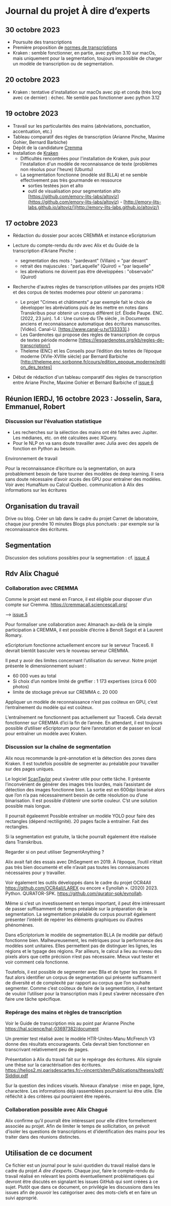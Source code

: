 # Journal du projet À dire d’experts

## 30 octobre 2023
- Poursuite des transcriptions
- Première proposition de [normes de transcriptions](https://github.com/anrExperts/adire/issues/6#issuecomment-1785794335)
- Kraken : semble fonctionner, en partie, avec python 3.10 sur macOs, mais uniquement pour la segmentation, toujours impossible de charger un modèle de transcription ou de segmentation.

## 20 octobre 2023
- Kraken : tentative d'installation sur macOs avec pip et conda (très long avec ce dernier) : échec. Ne semble pas fonctionner avec python 3.12

## 19 octobre 2023
- Travail sur les particularités des mains (abréviations, ponctuation, accentuation, etc.)
- Tableau comparatif des règles de transcription (Arianne Pinche, Maxime Gohier, Bernard Barbiche)
- Dépôt de la candidature [Cremma](https://cremmacall.sciencescall.org/)
- Installation de [Kraken](https://kraken.re/main/index.html)
  - Difficultés rencontrées pour l'installation de Kraken, puis pour l'installation d'un modèle de reconnaissance de texte (problèmes non résolus pour l'heure) (Ubuntu)
  - La segmentation fonctionne (modèle std BLLA) et ne semble effectivement pas très gourmande en ressource
    - sorties testées json et alto
    - outil de visualisation pour segmentation alto [https://github.com/emory-lits-labs/altoviz](https://github.com/emory-lits-labs/altoviz) - [http://emory-lits-labs.github.io/altoviz/](http://emory-lits-labs.github.io/altoviz/)

## 17 octobre 2023

- Rédaction du dossier pour accès CREMMA et instance eScriptorium

- Lecture du compte-rendu du rdv avec Alix et du Guide de la transcription d'Ariane Pinche :
  - segmentation des mots : "pardevant" (Villain) = "par devant"
  - retrait des majuscules : "parLaquelle" (Quirot) = "par laquelle"
  - les abréviations ne doivent pas être développées : "observaõn" (Quirot) 

- Recherche d'autres règles de transcription utilisées par des projets HDR et des corpus de textes modernes pour obtenir un panorama :
  - Le projet "Crimes et châtiments" a par exemple fait le choix de développer les abréviations puis de les mettre en notes dans Transkribus pour obtenir un corpus différent (cf. Élodie Paupe. ENC. (2022, 23 juin). 1.4 : Une cursive du 17e siècle , in Documents anciens et reconnaissance automatique des écritures manuscrites. [Vidéo]. Canal-U. [https://www.canal-u.tv/133333].)
  - Les Gardenotes qui propose des règles de transcription de corpus de textes période moderne [https://lesgardenotes.org/kb/regles-de-transcription/]
  - Theleme (ENC) et les Conseils pour l’édition des textes de l’époque moderne (XVIe-XVIIIe siècle) par Bernard Barbiche [http://theleme.enc.sorbonne.fr/cours/edition_epoque_moderne/edition_des_textes]

- Début de rédaction d'un tableau comparatif des règles de transcription entre Ariane Pinche, Maxime Gohier et Bernard Barbiche cf [issue 6](https://github.com/anrExperts/adire/issues/6)
    
## Réunion IERDJ, 16 octobre 2023 : Josselin, Sara, Emmanuel, Robert

### Discussion sur l’évaluation statistique

- Les recherches sur la sélection des mains ont été faites avec Jupiter. Les médianes, etc. on été calculées avec XQuery.
- Pour le NLP on va sans doute travailler avec Julia avec des appels de fonction en Python au besoin.

Environnement de travail

Pour la reconnaissance d’écriture ou la segmentation, on aura probablement besoin de faire tourner des modèles de deep learning. Il sera sans doute nécessaire d’avoir accès des GPU pour entraîner des modèles. Voir avec HumaNum ou Calcul Québec.
communication à Alix des informations sur les écritures


## Organisation du travail

Drive ou blog. Créer un lab dans le cadre du projet
Carnet de laboratoire, chaque jour prendre 10 minutes
Blogs plus ponctuels : par exemple sur la reconnaissance des écritures.

## Segmentation

Discussion des solutions possibles pour la segmentation : cf. [issue 4](https://github.com/anrExperts/adire/issues/4)

## Rdv Alix Chagué

### Collaboration avec CREMMA

Comme le projet est mené en France, il est éligible pour disposer d’un compte sur Cremma.
https://cremmacall.sciencescall.org/

--> [issue 5](https://github.com/anrExperts/adire/issues/5)

Pour formaliser une collaboration avec Almanach au-delà de la simple participation à CREMMA, il est possible d’écrire à Benoît Sagot et à Laurent Romary.

eScriptorium fonctionne actuellement encore sur le serveur Traces6. Il devrait bientôt basculer vers le nouveau serveur CREMMA.

Il peut y avoir des limites concernant l’utilisation du serveur. Notre projet présente le dimensionnement suivant :
- 60 000 vues au total
- Si choix d’un nombre limité de greffier : 1 173 expertises (circa 6 000 photos)
- limite de stockage prévue sur CREMMA c. 20 000

Appliquer un modèle de reconnaissance n’est pas coûteux en GPU, c’est l’entraînement du modèle qui est coûteux.

L’entraînement ne fonctionnent pas actuellement sur Traces6. Cela devrait fonctionner sur CREMMA d’ici la fin de l’année. En attendant, il est toujours possible d’utiliser eScriptorum pour faire l’annotation et de passer en local pour entraîner un modèle avec Kraken.

### Discussion sur la chaîne de segmentation

Alix nous recommande la pré-annotation et la détection des zones dans Kraken. Il est toutefois possible de segmenter au préalable pour travailler sur des pages uniques.

Le logiciel [ScanTaylor](https://scantailor.org) peut s’avérer utile pour cette tâche. Il présente l’inconvénient de générer des images très lourdes, mais l’assistant de détection des images fonctionne bien. La sortie est en 600dpi binarisé alors que l’on n’a pas nécessairement besoin de cette résolution ou d’une binarisation. Il est possible d’obtenir une sortie couleur. C’st une solution possible mais longue.

Il pourrait égaleemnt Possible entraîner un modèle YOLO pour faire des rectangles (dépend rectilignité). 20 pages facile à entraîner. Fait des rectangles.

Si la segmentation est gratuite, la tâche pourraît également être réalisée dans Transkribus.

Regarder si on peut utiliser SegmentAnything ?

Alix avait fait des essais avec DhSegment en 2019. À l’époque, l’outil n’était pas très bien documenté et elle n’avait pas toutes les connaissances nécessaires pour y travailler.

Voir également les outils développés dans le cadre du projet OCR4All https://github.com/OCR4all/LAREX ou encore « Eynollah ». (2020) 2023. Python. QURATOR-SPK. https://github.com/qurator-spk/eynollah.

Même si c’est un investissement en temps important, il peut être intéressant de passer suffisamment de temps préalable sur la préparation de la segmentation. La segmentation préalable du corpus pourrait également présenter l’intérêt de repérer les éléments graphiques ou d’autres phénomènes.

Dans eScriptorium le modèle de segmentation BLLA (le modèle par défaut) fonctionne bien. Malheureusement, les métriques pour la performance des modèles sont unitaires. Elles permettent pas de distinguer les lignes, les régions et le typage des régions. Par ailleurs, le calcul a lieu au niveau des pixels alors que cette précision n’est pas nécessaire. Mieux vaut tester et voir comment cela fonctionne.

Toutefois, il est possible de segmenter avec Blla et de typer les zones. Il faut alors identifier un corpus de segmentation qui présente suffisamment de diversité et de complexité par rapport au corpus que l’on souhaite segmenter. Comme c’est coûteux de faire de la segmentation, il est tentant de vouloir l’utiliser pour la transcription mais il peut s’avérer nécessaire d’en faire une tâche spécifique.

### Repérage des mains et règles de transcription

Voir le Guide de transcription mis au point par Arianne Pinche
https://hal.science/hal-03697382/document

Un premier test réalisé avec le modèle HTR-Unites-Manu McFrench V3 donne des résultats encourageants. Cela devrait bien fonctionner en transcrivant relativement peu de pages.

Présentation à Alix du travail fait sur  le repérage des écritures. Alix signale une thèse sur la caractérisation des écritures. https://helios2.mi.parisdescartes.fr/~vincent/siten/Publications/theses/pdf/Siddiqi.pdf

Sur la question des indices visuels. Niveaux d’analyse : mise en page, ligne, charactère. Les informations déjà rassemblées pourraient lui être utile. Elle réfléchit à des critères qui pourraient être repérés.


### Collaboration possible avec Alix Chagué

Alix confirme qu’il pourraît être intéressant pour elle d’être formellement associée au projet. Afin de limiter le temps de sollicitation, on prévoit d’isoler les questions de transcriptions et d’identification des mains pour les traiter dans des réunions distinctes.

## Utilisation de ce document

Ce fichier est un journal pour le suivi quotidien du travail réalisé dans le cadre du projet *À dire d’experts*. Chaque jour, faire le compte-rendu du travail réalisé en relevant les points éventuellement problématiques qui devront être discutés en signalant les issues GitHub qui sont créées à ce sujet. Plutôt que dans ce document, on privilégie les discussions dans les issues afin de pouvoir les catégoriser avec des mots-clefs et en faire un suivi approprié.
